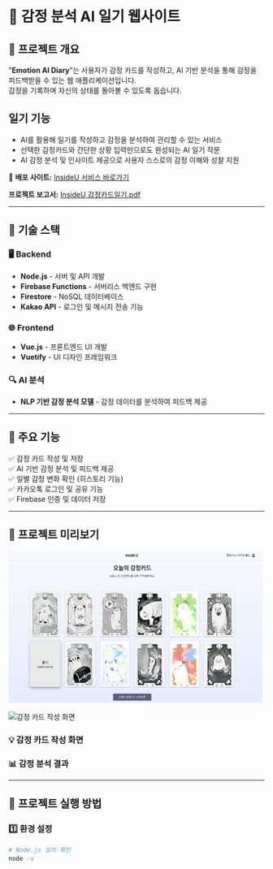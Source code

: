 # 📝 감정 분석 AI 일기 웹사이트

## 📌 프로젝트 개요

"**Emotion AI Diary**"는 사용자가 감정 카드를 작성하고, AI 기반 분석을 통해 감정을 피드백받을 수 있는 웹 애플리케이션입니다.  
감정을 기록하며 자신의 상태를 돌아볼 수 있도록 돕습니다.  

## 일기 기능
- AI를 활용해 일기를 작성하고 감정을 분석하여 관리할 수 있는 서비스
- 선택한 감정카드와 간단한 상황 입력만으로도 완성되는 AI 일기 작문
- AI 감정 분석 및 인사이트 제공으로 사용자 스스로의 감정 이해와 성찰 지원

🚀 **배포 사이트:** [InsideU 서비스 바로가기](https://insideu-e7710.firebaseapp.com)

 **프로젝트 보고서:** [InsideU 감정카드일기.pdf](Project_EmotionCard_Diary/인사이드유_감정카드일기.pdf)

---

## 🔧 기술 스택
### 🖥️ **Backend**
- **Node.js** - 서버 및 API 개발
- **Firebase Functions** - 서버리스 백엔드 구현
- **Firestore** - NoSQL 데이터베이스
- **Kakao API** - 로그인 및 메시지 전송 기능

### 🌐 **Frontend**
- **Vue.js** - 프론트엔드 UI 개발
- **Vuetify** - UI 디자인 프레임워크

### 🔍 **AI 분석**
- **NLP 기반 감정 분석 모델** - 감정 데이터를 분석하여 피드백 제공

---

## 🎯 주요 기능
✅ 감정 카드 작성 및 저장  
✅ AI 기반 감정 분석 및 피드백 제공  
✅ 일별 감정 변화 확인 (히스토리 기능)  
✅ 카카오톡 로그인 및 공유 기능  
✅ Firebase 인증 및 데이터 저장  

---

## 📸 프로젝트 미리보기

<img src="https://github.com/undermint/undermint/blob/main/Project_EmotionCard_Diary/asset/%E1%84%80%E1%85%A1%E1%86%B7%E1%84%8C%E1%85%A5%E1%86%BC%E1%84%8F%E1%85%A1%E1%84%83%E1%85%B3%E1%84%89%E1%85%A5%E1%86%AB%E1%84%90%E1%85%A2%E1%86%A8_02.png" width="500" height="300"/>

![감정 카드 작성 화면](Project_EmotionCard_Diary/asset/감정카드선택_02.png)

### 💡 감정 카드 작성 화면


### 📊 감정 분석 결과


---

## 🚀 프로젝트 실행 방법
### 1️⃣ 환경 설정
```bash
# Node.js 설치 확인
node -v

